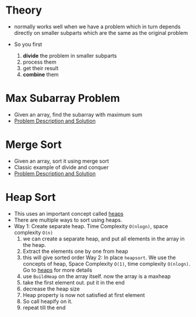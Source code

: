 # Theory

* normally works well when we have a problem which in turn depends directly on smaller subparts which are the same as the original problem

* So you first
  1. **divide** the problem in smaller subparts
  2. process them
  3. get their result
  4. **combine** them

# Max Subarray Problem

* Given an array, find the subarray with maximum sum
* [Problem Description and Solution](../questions/maxsubarray.md)

# Merge Sort

* Given an array, sort it using merge sort
* Classic example of divide and conquer
* [Problem Description and Solution](../sorting/mergesort.md)

# Heap Sort

* This uses an important concept called [heaps](./heap.md)
* There are multiple ways to sort using heaps.
* Way 1: Create separate heap. Time Complexity `O(nlogn)`, space complexity `O(n)`
  1. we can create a separate heap, and put all elements in the array in the heap.
  2. Extract the elements one by one from heap
  3. this will give sorted order
Way 2: In place `heapsort`. We use the concepts of heap, Space Complexity `O(1)`, time complexity `O(nlogn)`. Go to [heaps](./heap.md) for more details
  1. use `BuildHeap` on the array itself. now the array is a maxheap
  2. take the first element out. put it in the end
  3. decrease the heap size
  4. Heap property is now not satisfied at first element
  5. So call heapify on it. 
  6. repeat till the end

